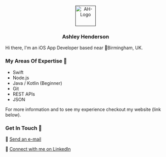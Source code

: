 <p align="center">
<a href="">
<img src="" alt="AH-Logo" width=64 height=64>
</a>
<h3 align="center">Ashley Henderson</h3>
<p align="center">


Hi there, I'm an iOS App Developer based near 📍Birmingham, UK.

### My Areas Of Expertise 📖
- Swift
- Node.js
- Java / Kotlin (Beginner)
- Git
- REST APIs
- JSON

For more information and to see my experience checkout my website (link below).

### Get In Touch 💬
📧 <a href="mailto:dev.ashleyhenderson@gmail.com">Send an e-mail</a>

👤 <a href="https://www.linkedin.com/in/ashley-liam-henderson/">Connect with me on LinkedIn</a>
